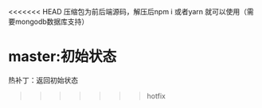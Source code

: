 <<<<<<< HEAD
压缩包为前后端源码，解压后npm i 或者yarn 就可以使用（需要mongodb数据库支持）

master:初始状态
=======
热补丁：返回初始状态
>>>>>>> hotfix
